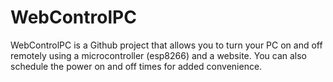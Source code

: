 # WebControlPC
 WebControlPC is a Github project that allows you to turn your PC on and off remotely using a microcontroller (esp8266) and a website. You can also schedule the power on and off times for added convenience.
